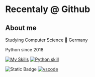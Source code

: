 # Recentaly @ Github

## About me

Studying Computer Science 📍 Germany

Python since 2018 

[![My Skills](https://skillicons.dev/icons?i=js,html,css,wasm)](https://skillicons.dev)
[![Python skill](https://skillicons.dev/icons?i=py)](https://skillicons.dev)

![Static Badge](https://img.shields.io/badge/VSCode%20User)
[![vscode](https://skillicons.dev/icons?i=vscode)](https://skillicons.dev)

